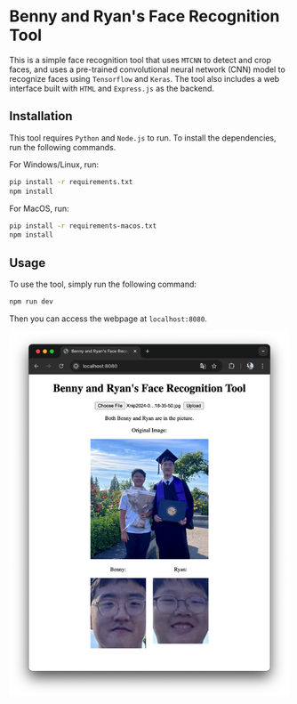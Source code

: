# Benny and Ryan's Face Recognition Tool

This is a simple face recognition tool that uses `MTCNN` to detect and crop faces, and uses a pre-trained convolutional neural network (CNN) model to recognize faces using `Tensorflow` and `Keras`. The tool also includes a web interface built with `HTML` and `Express.js` as the backend.

## Installation

This tool requires `Python` and `Node.js` to run. To install the dependencies, run the following commands.

For Windows/Linux, run:

```bash
pip install -r requirements.txt
npm install
```

For MacOS, run:

```bash
pip install -r requirements-macos.txt
npm install
```

## Usage

To use the tool, simply run the following command:

```bash
npm run dev
```

Then you can access the webpage at `localhost:8080`.

![Sample Webpage](./assets/image.png)